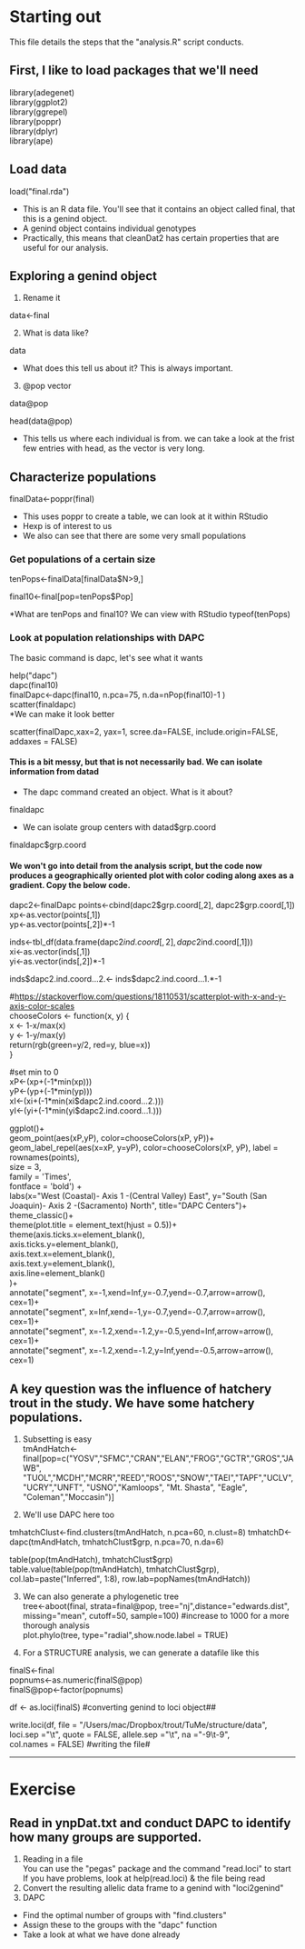 # Starting out
This file details the steps that the "analysis.R" script conducts.

## First, I like to load packages that we'll need

library(adegenet)  
library(ggplot2)  
library(ggrepel)  
library(poppr)  
library(dplyr)  
library(ape)  

## Load data

load("final.rda")

  * This is an R data file. You'll see that it contains an object called final, that this is a genind object.
  * A genind object contains individual genotypes
  * Practically, this means that cleanDat2 has certain properties that are useful for our analysis.

## Exploring a genind object

1. Rename it

data<-final

2. What is data like?

data

  * What does this tell us about it? This is always important.

3. @pop vector

data@pop

head(data@pop)

  * This tells us where each individual is from. we can take a look at the frist few entries with head, as the vector is very long.

## Characterize populations

finalData<-poppr(final) 

  * This uses poppr to create a table, we can look at it within RStudio
  * Hexp is of interest to us
  * We also can see that there are some very small populations

### Get populations of a certain size

tenPops<-finalData[finalData$N>9,]

final10<-final[pop=tenPops$Pop]

  *What are tenPops and final10? We can view with RStudio
typeof(tenPops)

### Look at population relationships with DAPC
The basic command is dapc, let's see what it wants

help("dapc")  
dapc(final10)  
finalDapc<-dapc(final10, n.pca=75, n.da=nPop(final10)-1 )  
scatter(finaldapc)  
  *We can make it look better

scatter(finalDapc,xax=2, yax=1, scree.da=FALSE, include.origin=FALSE,  addaxes = FALSE)


#### This is a bit messy, but that is not necessarily bad. We can isolate information from datad
  * The dapc command created an object. What is it about?
  
finaldapc

  * We can isolate group centers with datad$grp.coord

finaldapc$grp.coord

#### We won't go into detail from the analysis script, but the code now produces a geographically oriented plot with color coding along axes as a gradient. Copy the below code.

dapc2<-finalDapc
points<-cbind(dapc2\$grp\.coord[,2], dapc2\$grp\.coord[,1])  
xp<-as.vector(points[,1])  
yp<-as.vector(points[,2])\*-1  

inds<-tbl_df(data.frame(dapc2$ind.coord[,2], dapc2$ind.coord[,1]))  
xi<-as.vector(inds[,1])  
yi<-as.vector(inds[,2])*-1  

inds\$dapc2\.ind.coord\.\.\.2\.<- inds\$dapc2\.ind.coord\.\.\.1\.\*-1

\#https://stackoverflow.com/questions/18110531/scatterplot-with-x-and-y-axis-color-scales  
chooseColors <- function(x, y) {  
  x <- 1-x/max(x)  
  y <- 1-y/max(y)  
  return(rgb(green=y/2, red=y, blue=x))  
}  

\#set min to 0  
xP<-(xp+(-1\*min(xp)))  
yP<-(yp+(-1\*min(yp)))  
xI<-(xi+(-1\*min(xi\$dapc2\.ind\.coord\.\.\.2\.)))  
yI<-(yi+(-1\*min(yi\$dapc2\.ind\.coord\.\.\.1\.)))    

ggplot()+  
  geom_point(aes(xP,yP), color=chooseColors(xP, yP))+ 
  geom\_label\_repel(aes(x=xP, y=yP), color=chooseColors(xP, yP), label = rownames(points),  
                   size = 3,  
                   family = 'Times',  
                   fontface = 'bold') +  
  labs(x="West (Coastal)-    Axis 1    -(Central Valley) East", y="South (San Joaquin)-    Axis 2    -(Sacramento) North", title="DAPC Centers")+  
  theme_classic()+  
  theme(plot.title = element_text(hjust = 0.5))+  
  theme(axis.ticks.x=element_blank(),  
        axis.ticks.y=element_blank(),  
        axis.text.x=element_blank(),  
        axis.text.y=element_blank(),  
        axis.line=element_blank()  
  )+  
  annotate("segment", x=-1,xend=Inf,y=-0.7,yend=-0.7,arrow=arrow(), cex=1)+  
  annotate("segment", x=Inf,xend=-1,y=-0.7,yend=-0.7,arrow=arrow(), cex=1)+  
  annotate("segment", x=-1.2,xend=-1.2,y=-0.5,yend=Inf,arrow=arrow(), cex=1)+  
  annotate("segment", x=-1.2,xend=-1.2,y=Inf,yend=-0.5,arrow=arrow(), cex=1)  


## A key question was the influence of hatchery trout in the study.  We have some  hatchery populations.

1. Subsetting is easy  
tmAndHatch<-final[pop=c("YOSV","SFMC","CRAN","ELAN","FROG","GCTR","GROS","JAWB",  "TUOL","MCDH","MCRR","REED","ROOS","SNOW","TAEI","TAPF","UCLV","UCRY","UNFT",  "USNO","Kamloops", "Mt. Shasta", "Eagle", "Coleman","Moccasin")]

2. We'll use DAPC here too

tmhatchClust<-find.clusters(tmAndHatch, n.pca=60, n.clust=8)
tmhatchD<-dapc(tmAndHatch, tmhatchClust\$grp, n.pca=70, n.da=6)

table(pop(tmAndHatch), tmhatchClust\$grp)
table.value(table(pop(tmAndHatch), tmhatchClust\$grp), col.lab=paste("Inferred", 1:8), row.lab=popNames(tmAndHatch))

3. We can also generate a phylogenetic tree  
tree<-aboot(final, strata=final@pop, tree="nj",distance="edwards.dist",
            missing="mean", cutoff=50, sample=100) #increase to 1000 for a more thorough analysis  
plot.phylo(tree, type="radial",show.node.label = TRUE)  

4. For a STRUCTURE analysis, we can generate a datafile like this  

finalS<-final  
popnums<-as.numeric(finalS@pop)  
finalS@pop<-factor(popnums)  


df <- as.loci(finalS) #converting genind to loci object##   

write.loci(df, file = "/Users/mac/Dropbox/trout/TuMe/structure/data",  
        loci.sep ="\t", quote = FALSE, allele.sep ="\t", na ="-9\t-9",   
        col.names = FALSE) #writing the file#

-------

# Exercise
## Read in ynpDat.txt and conduct DAPC to identify how many groups are supported.
1. Reading in a file  
You can use the "pegas" package and the command "read.loci" to start  
If you have problems, look at help(read.loci) & the file being read  
2. Convert the resulting allelic data frame to a genind with "loci2genind"  
3. DAPC
  * Find the optimal number of groups with "find.clusters"
  * Assign these to the groups with the "dapc" function
  * Take a look at what we have done already

